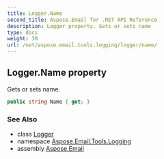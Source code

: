 ```yaml
---
title: Logger.Name
second_title: Aspose.Email for .NET API Reference
description: Logger property. Gets or sets name
type: docs
weight: 30
url: /net/aspose.email.tools.logging/logger/name/
---
```

## Logger.Name property

Gets or sets name.

```csharp
public string Name { get; }
```

### See Also

* class [Logger](../)
* namespace [Aspose.Email.Tools.Logging](../../logger/)
* assembly [Aspose.Email](../../../)


